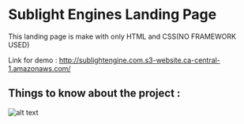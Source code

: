 # Sublight Engines Landing Page

This landing page is make with only HTML and CSS(NO FRAMEWORK USED)

Link for demo : http://sublightengine.com.s3-website.ca-central-1.amazonaws.com/

## Things to know about the project : 

![alt text](https://github.com/razakadegoke/Sublight_Engines_Landing_Page/blob/main/assets/build.png)

